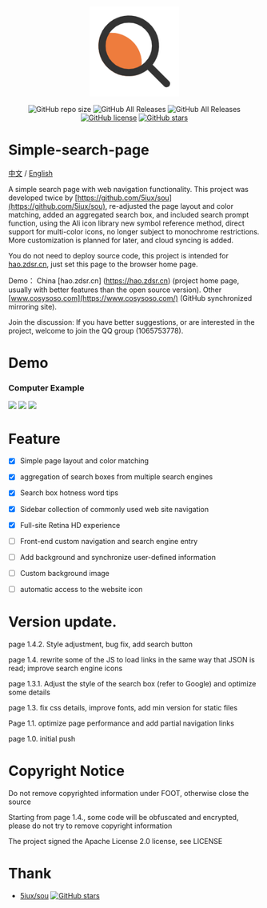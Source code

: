 <p align="center">
  <a href="https://hao.zdsr.cn/" target="_blank">
    <img width="180" src="img/search.png" alt="logo">
  </a>
</p>
<p align="center">
  <img alt="GitHub repo size" src="https://img.shields.io/github/repo-size/616620131/Simple-Search-Page">
  <img alt="GitHub All Releases" src="https://img.shields.io/github/downloads/616620131/Simple-Search-Page/total">
  <img alt="GitHub All Releases" src="https://img.shields.io/github/downloads/616620131/Simple-Search-Page/latest/total">
  <a href="https://github.com/616620131/Simple-Search-Page/blob/master/LICENSE"><img alt="GitHub license" src="https://img.shields.io/github/license/616620131/Simple-Search-Page"></a>
  <a href="https://github.com/616620131/Simple-Search-Page/stargazers"><img alt="GitHub stars" src="https://img.shields.io/github/stars/616620131/Simple-Search-Page?style=social"></a>

# Simple-search-page

[中文](README.md) / [English](README-EN.md)

A simple search page with web navigation functionality.
This project was developed twice by [https://github.com/5iux/sou](https://github.com/5iux/sou), re-adjusted the page layout and color matching, added an aggregated search box, and included search prompt function, using the Ali icon library new symbol reference method, direct support for multi-color icons, no longer subject to monochrome restrictions. More customization is planned for later, and cloud syncing is added.

You do not need to deploy source code, this project is intended for [hao.zdsr.cn](https://hao.zdsr.cn), just set this page to the browser home page.

Demo：
China [hao.zdsr.cn] (https://hao.zdsr.cn) (project home page, usually with better features than the open source version).
Other [www.cosysoso.com](https://www.cosysoso.com/) (GitHub synchronized mirroring site).

Join the discussion: If you have better suggestions, or are interested in the project, welcome to join the QQ group (1065753778).

# Demo
### Computer Example

![](https://ae01.alicdn.com/kf/H47053bab28a84e09bc5293a6d9548759D.jpg)
![](https://ae01.alicdn.com/kf/H46d7e01306d14f0aa3d8be17272fc168j.jpg)
![](https://ae01.alicdn.com/kf/Hbf82cefdf96a4e348cff3da506696a54N.jpg)


# Feature

- [x] Simple page layout and color matching
- [x] aggregation of search boxes from multiple search engines
- [x] Search box hotness word tips
- [x] Sidebar collection of commonly used web site navigation
- [x] Full-site Retina HD experience
- [ ] Front-end custom navigation and search engine entry
- [ ] Add background and synchronize user-defined information
- [ ] Custom background image
- [ ] automatic access to the website icon


# Version update.

  page 1.4.2. Style adjustment, bug fix, add search button

  page 1.4. rewrite some of the JS to load links in the same way that JSON is read; improve search engine icons

  page 1.3.1. Adjust the style of the search box (refer to Google) and optimize some details

  page 1.3. fix css details, improve fonts, add min version for static files

  Page 1.1. optimize page performance and add partial navigation links

  page 1.0. initial push

# Copyright Notice

Do not remove copyrighted information under FOOT, otherwise close the source

Starting from page 1.4., some code will be obfuscated and encrypted, please do not try to remove copyright information

The project signed the Apache License 2.0 license, see LICENSE

# Thank

- [5iux/sou](https://github.com/5iux/sou)  [![GitHub stars](https://img.shields.io/github/stars/5iux/sou?style=social)](https://github.com/5iux/sou/stargazers)
